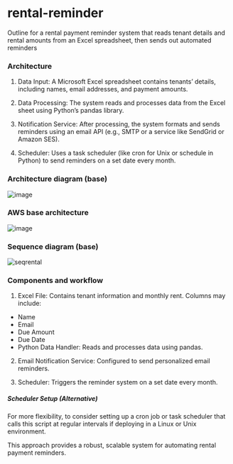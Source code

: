 # rental-reminder
Outline for a rental payment reminder system that reads tenant details and rental amounts from an Excel spreadsheet, then sends out automated reminders

### Architecture

1. Data Input: A Microsoft Excel spreadsheet contains tenants’ details, including names, email addresses, and payment amounts.

2. Data Processing: The system reads and processes data from the Excel sheet using Python’s pandas library.

3. Notification Service: After processing, the system formats and sends reminders using an email API (e.g., SMTP or a service like SendGrid or Amazon SES).

4. Scheduler: Uses a task scheduler (like cron for Unix or schedule in Python) to send reminders on a set date every month.

### Architecture diagram (base)

![image](https://github.com/user-attachments/assets/4347f95a-9771-40a5-a370-f727d3bf945d)

### AWS base architecture

![image](https://github.com/user-attachments/assets/7dc9c7dd-3a13-4fcd-bc88-2ef369c06b09)

### Sequence diagram (base)

![seqrental](https://github.com/user-attachments/assets/38b8637c-3598-413f-8596-1bf2826571e5)

### Components and workflow

1. Excel File: Contains tenant information and monthly rent. Columns may include:

- Name
- Email
- Due Amount
- Due Date
- Python Data Handler: Reads and processes data using pandas.

2. Email Notification Service: Configured to send personalized email reminders.

3. Scheduler: Triggers the reminder system on a set date every month.

##### Scheduler Setup (Alternative)

For more flexibility, to consider setting up a cron job or task scheduler that calls this script at regular intervals if deploying in a Linux or Unix environment.

This approach provides a robust, scalable system for automating rental payment reminders.


